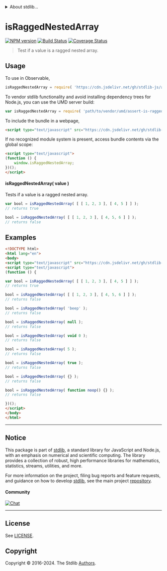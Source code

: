 <!--

@license Apache-2.0

Copyright (c) 2024 The Stdlib Authors.

Licensed under the Apache License, Version 2.0 (the "License");
you may not use this file except in compliance with the License.
You may obtain a copy of the License at

   http://www.apache.org/licenses/LICENSE-2.0

Unless required by applicable law or agreed to in writing, software
distributed under the License is distributed on an "AS IS" BASIS,
WITHOUT WARRANTIES OR CONDITIONS OF ANY KIND, either express or implied.
See the License for the specific language governing permissions and
limitations under the License.

-->


<details>
  <summary>
    About stdlib...
  </summary>
  <p>We believe in a future in which the web is a preferred environment for numerical computation. To help realize this future, we've built stdlib. stdlib is a standard library, with an emphasis on numerical and scientific computation, written in JavaScript (and C) for execution in browsers and in Node.js.</p>
  <p>The library is fully decomposable, being architected in such a way that you can swap out and mix and match APIs and functionality to cater to your exact preferences and use cases.</p>
  <p>When you use stdlib, you can be absolutely certain that you are using the most thorough, rigorous, well-written, studied, documented, tested, measured, and high-quality code out there.</p>
  <p>To join us in bringing numerical computing to the web, get started by checking us out on <a href="https://github.com/stdlib-js/stdlib">GitHub</a>, and please consider <a href="https://opencollective.com/stdlib">financially supporting stdlib</a>. We greatly appreciate your continued support!</p>
</details>

# isRaggedNestedArray

[![NPM version][npm-image]][npm-url] [![Build Status][test-image]][test-url] [![Coverage Status][coverage-image]][coverage-url] <!-- [![dependencies][dependencies-image]][dependencies-url] -->

> Test if a value is a ragged nested array.



<section class="usage">

## Usage

To use in Observable,

```javascript
isRaggedNestedArray = require( 'https://cdn.jsdelivr.net/gh/stdlib-js/assert-is-ragged-nested-array@v0.1.0-umd/browser.js' )
```

To vendor stdlib functionality and avoid installing dependency trees for Node.js, you can use the UMD server build:

```javascript
var isRaggedNestedArray = require( 'path/to/vendor/umd/assert-is-ragged-nested-array/index.js' )
```

To include the bundle in a webpage,

```html
<script type="text/javascript" src="https://cdn.jsdelivr.net/gh/stdlib-js/assert-is-ragged-nested-array@v0.1.0-umd/browser.js"></script>
```

If no recognized module system is present, access bundle contents via the global scope:

```html
<script type="text/javascript">
(function () {
    window.isRaggedNestedArray;
})();
</script>
```

#### isRaggedNestedArray( value )

Tests if a value is a ragged nested array. 

```javascript
var bool = isRaggedNestedArray( [ [ 1, 2, 3 ], [ 4, 5 ] ] );
// returns true

bool = isRaggedNestedArray( [ [ 1, 2, 3 ], [ 4, 5, 6 ] ] );
// returns false
```

</section>

<!-- /.usage -->

<section class="examples">

## Examples

<!-- eslint-disable no-empty-function, no-restricted-syntax -->

<!-- eslint no-undef: "error" -->

```html
<!DOCTYPE html>
<html lang="en">
<body>
<script type="text/javascript" src="https://cdn.jsdelivr.net/gh/stdlib-js/assert-is-ragged-nested-array@v0.1.0-umd/browser.js"></script>
<script type="text/javascript">
(function () {

var bool = isRaggedNestedArray( [ [ 1, 2, 3 ], [ 4, 5 ] ] );
// returns true

bool = isRaggedNestedArray( [ [ 1, 2, 3 ], [ 4, 5, 6 ] ] );
// returns false

bool = isRaggedNestedArray( 'beep' );
// returns false

bool = isRaggedNestedArray( null );
// returns false

bool = isRaggedNestedArray( void 0 );
// returns false

bool = isRaggedNestedArray( 5 );
// returns false

bool = isRaggedNestedArray( true );
// returns false

bool = isRaggedNestedArray( {} );
// returns false

bool = isRaggedNestedArray( function noop() {} );
// returns false

})();
</script>
</body>
</html>
```

</section>

<!-- /.examples -->

<!-- Section for related `stdlib` packages. Do not manually edit this section, as it is automatically populated. -->

<section class="related">

</section>

<!-- /.related -->

<!-- Section for all links. Make sure to keep an empty line after the `section` element and another before the `/section` close. -->


<section class="main-repo" >

* * *

## Notice

This package is part of [stdlib][stdlib], a standard library for JavaScript and Node.js, with an emphasis on numerical and scientific computing. The library provides a collection of robust, high performance libraries for mathematics, statistics, streams, utilities, and more.

For more information on the project, filing bug reports and feature requests, and guidance on how to develop [stdlib][stdlib], see the main project [repository][stdlib].

#### Community

[![Chat][chat-image]][chat-url]

---

## License

See [LICENSE][stdlib-license].


## Copyright

Copyright &copy; 2016-2024. The Stdlib [Authors][stdlib-authors].

</section>

<!-- /.stdlib -->

<!-- Section for all links. Make sure to keep an empty line after the `section` element and another before the `/section` close. -->

<section class="links">

[npm-image]: http://img.shields.io/npm/v/@stdlib/assert-is-ragged-nested-array.svg
[npm-url]: https://npmjs.org/package/@stdlib/assert-is-ragged-nested-array

[test-image]: https://github.com/stdlib-js/assert-is-ragged-nested-array/actions/workflows/test.yml/badge.svg?branch=v0.1.0
[test-url]: https://github.com/stdlib-js/assert-is-ragged-nested-array/actions/workflows/test.yml?query=branch:v0.1.0

[coverage-image]: https://img.shields.io/codecov/c/github/stdlib-js/assert-is-ragged-nested-array/main.svg
[coverage-url]: https://codecov.io/github/stdlib-js/assert-is-ragged-nested-array?branch=main

<!--

[dependencies-image]: https://img.shields.io/david/stdlib-js/assert-is-ragged-nested-array.svg
[dependencies-url]: https://david-dm.org/stdlib-js/assert-is-ragged-nested-array/main

-->

[chat-image]: https://img.shields.io/gitter/room/stdlib-js/stdlib.svg
[chat-url]: https://app.gitter.im/#/room/#stdlib-js_stdlib:gitter.im

[stdlib]: https://github.com/stdlib-js/stdlib

[stdlib-authors]: https://github.com/stdlib-js/stdlib/graphs/contributors

[umd]: https://github.com/umdjs/umd
[es-module]: https://developer.mozilla.org/en-US/docs/Web/JavaScript/Guide/Modules

[deno-url]: https://github.com/stdlib-js/assert-is-ragged-nested-array/tree/deno
[deno-readme]: https://github.com/stdlib-js/assert-is-ragged-nested-array/blob/deno/README.md
[umd-url]: https://github.com/stdlib-js/assert-is-ragged-nested-array/tree/umd
[umd-readme]: https://github.com/stdlib-js/assert-is-ragged-nested-array/blob/umd/README.md
[esm-url]: https://github.com/stdlib-js/assert-is-ragged-nested-array/tree/esm
[esm-readme]: https://github.com/stdlib-js/assert-is-ragged-nested-array/blob/esm/README.md
[branches-url]: https://github.com/stdlib-js/assert-is-ragged-nested-array/blob/main/branches.md

[stdlib-license]: https://raw.githubusercontent.com/stdlib-js/assert-is-ragged-nested-array/main/LICENSE

</section>

<!-- /.links -->
